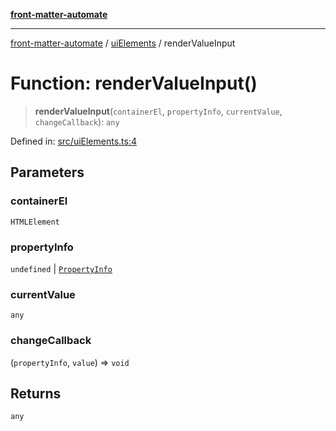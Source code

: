 [**front-matter-automate**](../../README.md)

***

[front-matter-automate](../../modules.md) / [uiElements](../README.md) / renderValueInput

# Function: renderValueInput()

> **renderValueInput**(`containerEl`, `propertyInfo`, `currentValue`, `changeCallback`): `any`

Defined in: [src/uiElements.ts:4](https://github.com/Christian-Me/folder-to-tags-plugin/blob/c4f3804089f2bfe27979efdfa349dd5a9da04cc5/src/uiElements.ts#L4)

## Parameters

### containerEl

`HTMLElement`

### propertyInfo

`undefined` | [`PropertyInfo`](../../types/type-aliases/PropertyInfo.md)

### currentValue

`any`

### changeCallback

(`propertyInfo`, `value`) => `void`

## Returns

`any`
